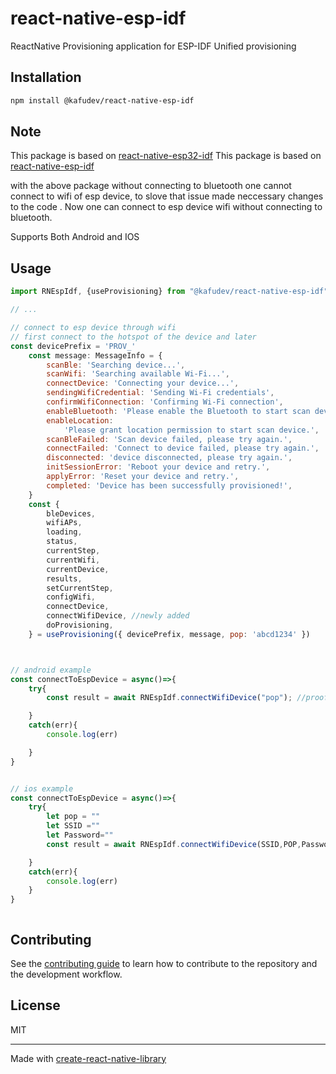 # react-native-esp-idf

ReactNative Provisioning application for ESP-IDF Unified provisioning

## Installation

```sh
npm install @kafudev/react-native-esp-idf
```

## Note
This package is based on [react-native-esp32-idf](https://www.npmjs.com/package/react-native-esp32-idf)
This package is based on [react-native-esp-idf](https://www.npmjs.com/package/react-native-esp-idf)

with the above package without connecting to bluetooth one cannot connect to wifi of esp device, to slove that issue made neccessary changes to the code .
Now one can connect to esp device wifi without connecting to bluetooth.

Supports Both Android and IOS


## Usage

```js
import RNEspIdf, {useProvisioning} from "@kafudev/react-native-esp-idf";

// ...

// connect to esp device through wifi
// first connect to the hotspot of the device and later
const devicePrefix = 'PROV_'
	const message: MessageInfo = {
		scanBle: 'Searching device...',
		scanWifi: 'Searching available Wi-Fi...',
		connectDevice: 'Connecting your device...',
		sendingWifiCredential: 'Sending Wi-Fi credentials',
		confirmWifiConnection: 'Confirming Wi-Fi connection',
		enableBluetooth: 'Please enable the Bluetooth to start scan device.',
		enableLocation:
			'Please grant location permission to start scan device.',
		scanBleFailed: 'Scan device failed, please try again.',
		connectFailed: 'Connect to device failed, please try again.',
		disconnected: 'device disconnected, please try again.',
		initSessionError: 'Reboot your device and retry.',
		applyError: 'Reset your device and retry.',
		completed: 'Device has been successfully provisioned!',
	}
	const {
		bleDevices,
		wifiAPs,
		loading,
		status,
		currentStep,
		currentWifi,
		currentDevice,
		results,
		setCurrentStep,
		configWifi,
		connectDevice,
		connectWifiDevice, //newly added
		doProvisioning,
	} = useProvisioning({ devicePrefix, message, pop: 'abcd1234' })



// android example
const connectToEspDevice = async()=>{
    try{
        const result = await RNEspIdf.connectWifiDevice("pop"); //proof of possession

    }
    catch(err){
        console.log(err)

    }
}


// ios example
const connectToEspDevice = async()=>{
	try{
		let pop = ""
		let SSID =""
		let Password=""
		const result = await RNEspIdf.connectWifiDevice(SSID,POP,Password)

	}
	catch(err){
		console.log(err)
	}
}



```

## Contributing

See the [contributing guide](CONTRIBUTING.md) to learn how to contribute to the repository and the development workflow.

## License

MIT

---

Made with [create-react-native-library](https://github.com/callstack/react-native-builder-bob)
